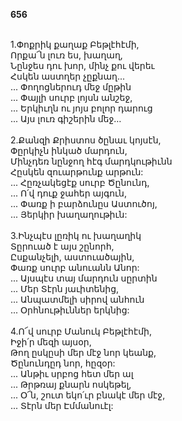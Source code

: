 **656**

\
1.Փոքրիկ քաղաք Բեթլէհէմի,\
Որքա՜ն լուռ ես, խաղաղ,\
Նընջես դու խոր, մինչ քու վերեւ\
Հսկեն աստղեր չըքնաղ...\
 ... Փողոցներուդ մեջ մըթին\
 ... Փայլի սուրբ լոյսն անշեջ,\
 ... Երկիւղն ու յոյս բոլոր դարուց\
 ... Այս լուռ գիշերին մեջ…\
\
2.Քանզի Քրիստոս ծընաւ կոյսէն,\
Փըրկիչն ինկած մարդուն,\
Մինչդեռ նընջող հէգ մարդկութիւնն\
Հըսկեն զուարթունք արթուն:\
 ... Հըռչակեցէք սուրբ Ծընունդ,\
 ... Ո՛վ դուք ջահեր այգուն,\
 ... Փառք ի բարձունըս Աստուծոյ,\
 ... Յերկիր խաղաղութիւն:\
\
3.Ինչպէս լըռիկ ու խաղաղիկ\
Տըրուած է այս շընորհ,\
Ըսքանչելի, աստուածային,\
Փառք սուրբ անուանն Անոր:\
 ... Այսպէս տայ մարդուն սըրտին\
 ... Մեր Տէրն յաւիտենից,\
 ... Անպատմելի սիրով անհուն\
 ... Օրհնութիւններ երկնից:\
\
4.Ո՜վ սուրբ Մանուկ Բեթլէհէմի,\
Իջի՛ր մեզի այսօր,\
Թող ըսկըսի մեր մէջ նոր կեանք,\
Ծընունդըդ նոր, հըզoր:\
 ... Անթիւ սրբոց հետ մեր ալ\
 ... Թրթռայ քնարն ոսկեթել,\
 ... Օ՜ն, շուտ եկո՛ւր բնակէ մեր մէջ,\
 ... Տէրն մեր Էմմանուէլ:

